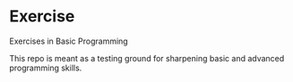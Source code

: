 # Exercise
Exercises in Basic Programming

This repo is meant as a testing ground for sharpening basic and advanced programming skills. 
